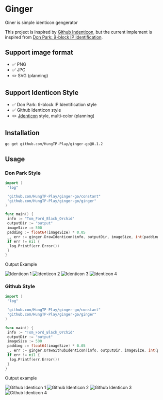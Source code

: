 # Ginger

Giner is simple identicon gengerator

This project is inspired by [Github Indenticon](https://github.blog/2013-08-14-identicons/), but the current implement is inspired from [Don Park: 9-block IP Identification](https://web.archive.org/web/20080703155519/http://www.docuverse.com/blog/donpark/2007/01/18/visual-security-9-block-ip-identification).

## Support image format

- ✅ PNG
- ✅ JPG
- ✏️ SVG (planning)

## Support Identicon Style

- ✅ Don Park: 9-block IP Identification style
- ✅ Github Identicon style
- ✏️ [Jdenticon](https://jdenticon.com/) style, multi-color (planning)

## Installation

```shell
go get github.com/HungTP-Play/ginger-go@0.1.2
```

## Usage

### Don Park Style

```go
import (
 "log"

 "github.com/HungTP-Play/ginger-go/constant"
 "github.com/HungTP-Play/ginger-go/ginger"
)

func main() {
 info := "Tom_Ford_Black_Orchid"
 outputDir := "output"
 imageSize := 500
 padding := float64(imageSize) * 0.05
 _, err := ginger.DrawIdenticon(info, outputDir, imageSize, int(padding), constant.JPG)
 if err != nil {
  log.Printf(err.Error())
 }
}
```

Output Example

![Identicon 1](https://i.ibb.co/N3FnVPN/Identicon-Bacarat-Rouge-540.png)
![Identicon 2](https://i.ibb.co/5n3TZJY/Identicon-Bvlgari-Aqva-Pour-Homme.png)
![Identicon 3](https://i.ibb.co/BtP3GYh/Identicon-Clue-De-Nuit-Pour-Homme.png)
![Identicon 4](https://i.ibb.co/7CjKnL1/Identicon-Vesace-Eros.png)

### Github Style

```go
import (
 "log"

 "github.com/HungTP-Play/ginger-go/constant"
 "github.com/HungTP-Play/ginger-go/ginger"
)

func main() {
 info := "Tom_Ford_Black_Orchid"
 outputDir := "output"
 imageSize := 500
 padding := float64(imageSize) * 0.05
 _, err := ginger.DrawGithubIdenticon(info, outputDir, imageSize, int(padding), constant.JPG)
 if err != nil {
  log.Printf(err.Error())
 }
}
```

Output example

![Github Identicon 1](https://i.ibb.co/wpxB7xZ/Github-Bacarat-Rouge-540.png)
![Github Identicon 2](https://i.ibb.co/LNPwxMB/Github-Bvlgari-Aqva-Pour-Homme.png)
![Github Identicon  3](https://i.ibb.co/0GYMDZK/Github-Clue-De-Nuit-Pour-Homme.png)
![Github Identicon  4](https://i.ibb.co/X4NB6w1/Github-Vesace-Eros.png)
